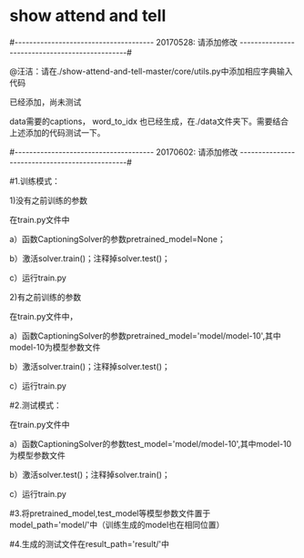 # show attend and tell

#-------------------------------------- 20170528: 请添加修改 -----------------------------------------------#

@汪洁：请在./show-attend-and-tell-master/core/utils.py中添加相应字典输入代码

已经添加，尚未测试

data需要的captions， word_to_idx 也已经生成，在./data文件夹下。需要结合上述添加的代码测试一下。
	
#-------------------------------------- 20170602: 请添加修改 -----------------------------------------------#	

#1.训练模式：

1)没有之前训练的参数

在train.py文件中

a）函数CaptioningSolver的参数pretrained_model=None；

b）激活solver.train()；注释掉solver.test()；

c）运行train.py
          
2)有之前训练的参数

在train.py文件中，

a）函数CaptioningSolver的参数pretrained_model='model/model-10',其中model-10为模型参数文件

b）激活solver.train()；注释掉solver.test()；

c）运行train.py

#2.测试模式：

在train.py文件中

a）函数CaptioningSolver的参数test_model='model/model-10',其中model-10为模型参数文件

b）激活solver.test()；注释掉solver.train()；

c）运行train.py
  
#3.将pretrained_model,test_model等模型参数文件置于model_path='model/'中（训练生成的model也在相同位置）

#4.生成的测试文件在result_path='result/'中
